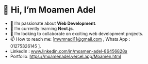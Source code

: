 # 👋 Hi, I’m Moamen Adel

- 👀 I’m passionate about **Web Development**.
- 🌱 I’m currently learning **Next.js**.
- 💞️ I’m looking to collaborate on exciting web development projects.
- 📫 How to reach me: [mwmnadl11@gmail.com , Whats App : 01275326145 ].
- LinkedIn : www.linkedin.com/in/moamen-adel-86456828a
- Portfolio: https://moamenadel.vercel.app/Moamen.html
  


